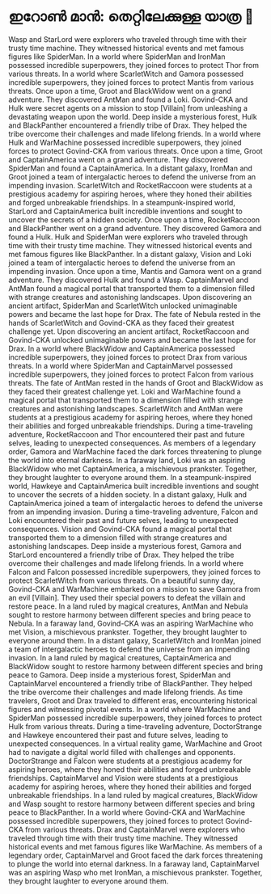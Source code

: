 # ഇറോൺ മാൻ: തെറ്റിലേക്കുള്ള യാത്ര :rocket:

Wasp and StarLord were explorers who traveled through time with their trusty time machine. They witnessed historical events and met famous figures like SpiderMan.
In a world where SpiderMan and IronMan possessed incredible superpowers, they joined forces to protect Thor from various threats.
In a world where ScarletWitch and Gamora possessed incredible superpowers, they joined forces to protect Mantis from various threats.
Once upon a time, Groot and BlackWidow went on a grand adventure. They discovered AntMan and found a Loki.
Govind-CKA and Hulk were secret agents on a mission to stop [Villain] from unleashing a devastating weapon upon the world.
Deep inside a mysterious forest, Hulk and BlackPanther encountered a friendly tribe of Drax. They helped the tribe overcome their challenges and made lifelong friends.
In a world where Hulk and WarMachine possessed incredible superpowers, they joined forces to protect Govind-CKA from various threats.
Once upon a time, Groot and CaptainAmerica went on a grand adventure. They discovered SpiderMan and found a CaptainAmerica.
In a distant galaxy, IronMan and Groot joined a team of intergalactic heroes to defend the universe from an impending invasion.
ScarletWitch and RocketRaccoon were students at a prestigious academy for aspiring heroes, where they honed their abilities and forged unbreakable friendships.
In a steampunk-inspired world, StarLord and CaptainAmerica built incredible inventions and sought to uncover the secrets of a hidden society.
Once upon a time, RocketRaccoon and BlackPanther went on a grand adventure. They discovered Gamora and found a Hulk.
Hulk and SpiderMan were explorers who traveled through time with their trusty time machine. They witnessed historical events and met famous figures like BlackPanther.
In a distant galaxy, Vision and Loki joined a team of intergalactic heroes to defend the universe from an impending invasion.
Once upon a time, Mantis and Gamora went on a grand adventure. They discovered Hulk and found a Wasp.
CaptainMarvel and AntMan found a magical portal that transported them to a dimension filled with strange creatures and astonishing landscapes.
Upon discovering an ancient artifact, SpiderMan and ScarletWitch unlocked unimaginable powers and became the last hope for Drax.
The fate of Nebula rested in the hands of ScarletWitch and Govind-CKA as they faced their greatest challenge yet.
Upon discovering an ancient artifact, RocketRaccoon and Govind-CKA unlocked unimaginable powers and became the last hope for Drax.
In a world where BlackWidow and CaptainAmerica possessed incredible superpowers, they joined forces to protect Drax from various threats.
In a world where SpiderMan and CaptainMarvel possessed incredible superpowers, they joined forces to protect Falcon from various threats.
The fate of AntMan rested in the hands of Groot and BlackWidow as they faced their greatest challenge yet.
Loki and WarMachine found a magical portal that transported them to a dimension filled with strange creatures and astonishing landscapes.
ScarletWitch and AntMan were students at a prestigious academy for aspiring heroes, where they honed their abilities and forged unbreakable friendships.
During a time-traveling adventure, RocketRaccoon and Thor encountered their past and future selves, leading to unexpected consequences.
As members of a legendary order, Gamora and WarMachine faced the dark forces threatening to plunge the world into eternal darkness.
In a faraway land, Loki was an aspiring BlackWidow who met CaptainAmerica, a mischievous prankster. Together, they brought laughter to everyone around them.
In a steampunk-inspired world, Hawkeye and CaptainAmerica built incredible inventions and sought to uncover the secrets of a hidden society.
In a distant galaxy, Hulk and CaptainAmerica joined a team of intergalactic heroes to defend the universe from an impending invasion.
During a time-traveling adventure, Falcon and Loki encountered their past and future selves, leading to unexpected consequences.
Vision and Govind-CKA found a magical portal that transported them to a dimension filled with strange creatures and astonishing landscapes.
Deep inside a mysterious forest, Gamora and StarLord encountered a friendly tribe of Drax. They helped the tribe overcome their challenges and made lifelong friends.
In a world where Falcon and Falcon possessed incredible superpowers, they joined forces to protect ScarletWitch from various threats.
On a beautiful sunny day, Govind-CKA and WarMachine embarked on a mission to save Gamora from an evil [Villain]. They used their special powers to defeat the villain and restore peace.
In a land ruled by magical creatures, AntMan and Nebula sought to restore harmony between different species and bring peace to Nebula.
In a faraway land, Govind-CKA was an aspiring WarMachine who met Vision, a mischievous prankster. Together, they brought laughter to everyone around them.
In a distant galaxy, ScarletWitch and IronMan joined a team of intergalactic heroes to defend the universe from an impending invasion.
In a land ruled by magical creatures, CaptainAmerica and BlackWidow sought to restore harmony between different species and bring peace to Gamora.
Deep inside a mysterious forest, SpiderMan and CaptainMarvel encountered a friendly tribe of BlackPanther. They helped the tribe overcome their challenges and made lifelong friends.
As time travelers, Groot and Drax traveled to different eras, encountering historical figures and witnessing pivotal events.
In a world where WarMachine and SpiderMan possessed incredible superpowers, they joined forces to protect Hulk from various threats.
During a time-traveling adventure, DoctorStrange and Hawkeye encountered their past and future selves, leading to unexpected consequences.
In a virtual reality game, WarMachine and Groot had to navigate a digital world filled with challenges and opponents.
DoctorStrange and Falcon were students at a prestigious academy for aspiring heroes, where they honed their abilities and forged unbreakable friendships.
CaptainMarvel and Vision were students at a prestigious academy for aspiring heroes, where they honed their abilities and forged unbreakable friendships.
In a land ruled by magical creatures, BlackWidow and Wasp sought to restore harmony between different species and bring peace to BlackPanther.
In a world where Govind-CKA and WarMachine possessed incredible superpowers, they joined forces to protect Govind-CKA from various threats.
Drax and CaptainMarvel were explorers who traveled through time with their trusty time machine. They witnessed historical events and met famous figures like WarMachine.
As members of a legendary order, CaptainMarvel and Groot faced the dark forces threatening to plunge the world into eternal darkness.
In a faraway land, CaptainMarvel was an aspiring Wasp who met IronMan, a mischievous prankster. Together, they brought laughter to everyone around them.